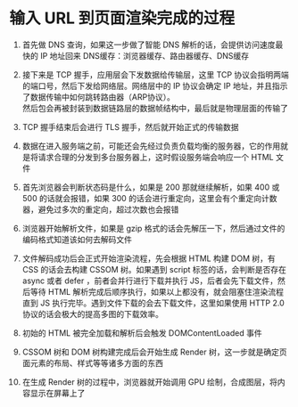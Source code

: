 # 输入 URL 到页面渲染完成的过程

1.  首先做 DNS 查询，如果这一步做了智能 DNS 解析的话，会提供访问速度最快的 IP
    地址回来
    DNS缓存：浏览器缓存、路由器缓存、DNS缓存  
2.  接下来是 TCP 握手，应用层会下发数据给传输层，这里 TCP
    协议会指明两端的端口号，然后下发给网络层。网络层中的 IP 协议会确定 IP
    地址，并且指示了数据传输中如何跳转路由器（ARP协议）。  
    然后包会再被封装到数据链路层的数据帧结构中，最后就是物理层面的传输了

3.  TCP 握手结束后会进行 TLS 握手，然后就开始正式的传输数据

4.  数据在进入服务端之前，可能还会先经过负责负载均衡的服务器，它的作用就是将请求合理的分发到多台服务器上，这时假设服务端会响应一个
    HTML 文件

5.  首先浏览器会判断状态码是什么，如果是 200 那就继续解析，如果 400 或 500
    的话就会报错，如果 300
    的话会进行重定向，这里会有个重定向计数器，避免过多次的重定向，超过次数也会报错

6.  浏览器开始解析文件，如果是 gzip
    格式的话会先解压一下，然后通过文件的编码格式知道该如何去解码文件

7.  文件解码成功后会正式开始渲染流程，先会根据 HTML 构建 DOM 树，有 CSS
    的话会去构建 CSSOM 树。如果遇到 script 标签的话，会判断是否存在 async 或者
    defer ，前者会并行进行下载并执行 JS，后者会先下载文件，然后等待 HTML
    解析完成后顺序执行，如果以上都没有，就会阻塞住渲染流程直到 JS
    执行完毕。遇到文件下载的会去下载文件，这里如果使用 HTTP 2.0
    协议的话会极大的提高多图的下载效率。

8.  初始的 HTML 被完全加载和解析后会触发 DOMContentLoaded 事件

9.  CSSOM 树和 DOM 树构建完成后会开始生成 Render
    树，这一步就是确定页面元素的布局、样式等等诸多方面的东西

10. 在生成 Render 树的过程中，浏览器就开始调用 GPU
    绘制，合成图层，将内容显示在屏幕上了
